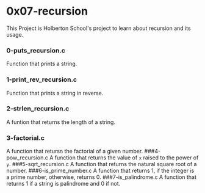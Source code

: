 # 0x07-recursion 
This Project is Holberton School's project to learn about recursion and its usage.
### 0-puts_recursion.c
Function that prints a string.
### 1-print_rev_recursion.c
Function that prints a string in reverse.
### 2-strlen_recursion.c
A funtion that returns the length of a string.
### 3-factorial.c
A function that retursn the factorial of a given number.
###4-pow_recursion.c
A function that returns the value of `x` raised to the power of `y`.
###5-sqrt_recursion.c
A function that returns the natural square root of a number.
###6-is_prime_number.c
A function that returns 1, if the integer is a prime number, otherwise, returns 0.
###7-is_palindrome.c
A function that returns 1 if a string is palindrome and 0 if not.


